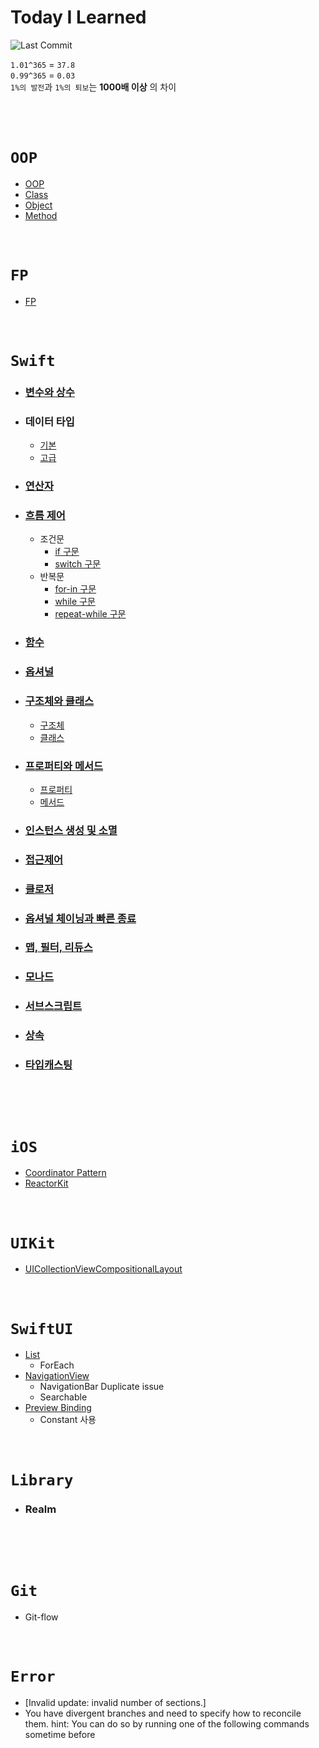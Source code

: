 # Today I Learned
![Last Commit](https://img.shields.io/github/last-commit/jihoooo97/TIL?style=flat&labelColor=white&logo=Swift)  
  
`1.01^365` = `37.8`  
`0.99^365` = `0.03`  
`1%의 발전`과 `1%의 퇴보`는 **1000배 이상** 의 차이
<br><br><br><br>

# `OOP`
- [OOP](https://github.com/jihoooo97/TIL/blob/main/OOP/OOP.md)
- [Class](https://github.com/jihoooo97/TIL/blob/main/OOP/Class.md)
- [Object](https://github.com/jihoooo97/TIL/blob/main/OOP/Object.md)
- [Method](https://github.com/jihoooo97/TIL/blob/main/OOP/Method.md)
<br><br><br>

# `FP`
- [FP](https://github.com/jihoooo97/TIL/blob/main/FP/FP.md)
<br><br><br>

# `Swift`
- ### [변수와 상수](https://github.com/jihoooo97/TIL/blob/main/Swift/변수와%20상수.md)
- ### 데이터 타입
  - [기본](https://github.com/jihoooo97/TIL/blob/main/Swift/데이터%20타입/1.%20기본/데이터%20타입%20기본.md)
  - [고급](https://github.com/jihoooo97/TIL/blob/main/Swift/데이터%20타입/2.%20고급/데이터%20타입%20고급.md)
- ### [연산자](https://github.com/jihoooo97/TIL/blob/main/Swift/연산자/연산자.md)
- ### [흐름 제어](https://github.com/jihoooo97/TIL/blob/main/Swift/흐름%20제어/흐름%20제어.md)
  - 조건문
    - [if 구문](https://github.com/jihoooo97/TIL/blob/main/Swift/흐름%20제어/조건문/if%20구문.md)
    - [switch 구문](https://github.com/jihoooo97/TIL/blob/main/Swift/흐름%20제어/조건문/switch%20구문.md)
  - 반복문
    - [for-in 구문](https://github.com/jihoooo97/TIL/blob/main/Swift/흐름%20제어/반복문/for-in%20구문.md)
    - [while 구문](https://github.com/jihoooo97/TIL/blob/main/Swift/흐름%20제어/반복문/while%20구문.md)
    - [repeat-while 구문](https://github.com/jihoooo97/TIL/blob/main/Swift/흐름%20제어/반복문/repeat-while%20구문.md)
- ### [함수](https://github.com/jihoooo97/TIL/tree/main/Swift/함수/함수.md)
- ### [옵셔널](https://github.com/jihoooo97/TIL/blob/main/Swift/옵셔널/옵셔널.md)
- ### [구조체와 클래스](https://github.com/jihoooo97/TIL/blob/main/Swift/구조체와%20클래스/구조체와%20클래스.md)
  - [구조체](https://github.com/jihoooo97/TIL/blob/main/Swift/구조체와%20클래스/구조체.md)
  - [클래스](https://github.com/jihoooo97/TIL/blob/main/Swift/구조체와%20클래스/클래스.md)
- ### [프로퍼티와 메서드](https://github.com/jihoooo97/TIL/blob/main/Swift/프로퍼티와%20메서드/프로퍼티와%20메서드.md)
  - [프로퍼티](https://github.com/jihoooo97/TIL/blob/main/Swift/프로퍼티와%20메서드/프로퍼티.md)
  - [메서드](https://github.com/jihoooo97/TIL/blob/main/Swift/프로퍼티와%20메서드/메서드.md)
- ### [인스턴스 생성 및 소멸](https://github.com/jihoooo97/TIL/blob/main/Swift/인스턴스%20생성%20및%20소멸/인스턴스%20생성%20및%20소멸.md)
- ### [접근제어](https://github.com/jihoooo97/TIL/blob/main/Swift/접근제어/접근제어.md)
- ### [클로저](https://github.com/jihoooo97/TIL/blob/main/Swift/클로저/클로저.md)
- ### [옵셔널 체이닝과 빠른 종료](https://github.com/jihoooo97/TIL/blob/main/Swift/옵셔널%20체이닝과%20빠른%20종료/옵셔널%20체이닝과%20빠른%20종료.md)
- ### [맵, 필터, 리듀스](https://github.com/jihoooo97/TIL/blob/main/Swift/맵,%20필터,%20리듀스/맵,%20필터,%20리듀스.md)
- ### [모나드](https://github.com/jihoooo97/TIL/blob/main/Swift/모나드/모나드.md)
- ### [서브스크립트](https://github.com/jihoooo97/TIL/blob/main/Swift/서브스크립트/서브스크립트.md)
- ### [상속](https://github.com/jihoooo97/TIL/blob/main/Swift/상속/상속.md)
- ### [타입캐스팅](https://github.com/jihoooo97/TIL/blob/main/Swift/타입캐스팅/타입캐스팅.md)
<br><br><br>

# `iOS`
- [Coordinator Pattern]()
- [ReactorKit]()
<br><br><br>

# `UIKit`
- [UICollectionViewCompositionalLayout](https://github.com/jihoooo97/TIL/blob/main/UIKit/UICollectionViewCompositionalLayout.md)
<br><br><br>

# `SwiftUI`
- [List]()
  - ForEach
- [NavigationView]()
  - NavigationBar Duplicate issue
  - Searchable
- [Preview Binding]()
  - Constant 사용
<br><br><br>

# `Library`
- ### Realm
<br><br><br>

# `Git`
- Git-flow
<br><br><br>

# `Error`
- [Invalid update: invalid number of sections.]
- You have divergent branches and need to specify how to reconcile them.
hint: You can do so by running one of the following commands sometime before
<br><br><br>
